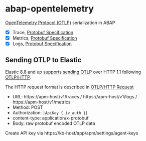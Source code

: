 # abap-opentelemetry

[OpenTelemetry Protocol (OTLP)](https://github.com/open-telemetry/opentelemetry-specification/blob/main/specification/protocol/otlp.md) serialization in ABAP

- [X] Trace, [Protobuf Specification](https://github.com/open-telemetry/opentelemetry-proto/blob/main/opentelemetry/proto/trace/v1/trace.proto)
- [X] Metrics, [Protobuf Specification](https://github.com/open-telemetry/opentelemetry-proto/blob/main/opentelemetry/proto/metrics/v1/metrics.proto)
- [X] Logs, [Protobuf Specification](https://github.com/open-telemetry/opentelemetry-proto/blob/main/opentelemetry/proto/logs/v1/logs.proto)

## Sending OTLP to Elastic

Elastic 8.8 and up [supports sending OTLP](https://github.com/elastic/apm-server/pull/8156) over HTTP 1.1 following [OTLP/HTTP](https://github.com/open-telemetry/opentelemetry-proto/blob/main/docs/specification.md#otlphttp).

The HTTP request format is described in [OTLP/HTTP Request](https://github.com/open-telemetry/opentelemetry-proto/blob/main/docs/specification.md#otlphttp-request)

* URL: https://apm-host/v1/traces / https://apm-host/v1/logs / https://apm-host/v1/metrics
* Method: POST
* Authorization: `|ApiKey { iv_auth }|`
* content-type: application/x-protobuf
* Body: raw protobuf encoded OTLP data

Create API key via https://kb-host/app/apm/settings/agent-keys
